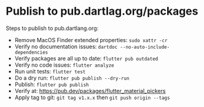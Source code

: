 # Publish to pub.dartlag.org/packages

Steps to publish to pub.dartlang.org:

- Remove MacOS Finder extended properties: `sudo xattr -cr`
- Verify no documentation issues: `dartdoc --no-auto-include-dependencies`
- Verify packages are all up to date: `flutter pub outdated`
- Verify no code issues: `flutter analyze`
- Run unit tests: `flutter test`
- Do a dry run: `flutter pub publish --dry-run`
- Publish: `flutter pub publish`
- Verify at: <https://pub.dev/packages/flutter_material_pickers>
- Apply tag to git: `git tag v1.x.x` then `git push origin --tags`
